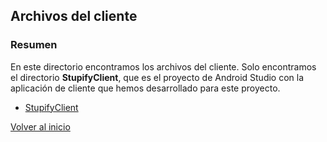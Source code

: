## Archivos del cliente

### Resumen

En este directorio encontramos los archivos del cliente. Solo encontramos el directorio **StupifyClient**, que es el proyecto de Android Studio con la aplicación de cliente que hemos desarrollado para este proyecto.

- [StupifyClient](https://www.github.com/Sergio10G/Stupify/tree/main/client/StupifyClient)

[Volver al inicio](https://www.github.com/Sergio10G/Stupify)
